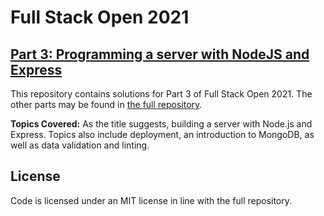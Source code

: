 # Full Stack Open 2021

## [Part 3: Programming a server with NodeJS and Express](https://fullstackopen.com/en/part3)

This repository contains solutions for Part 3 of Full Stack Open 2021. The other parts may be found in [the full repository](https://github.com/lsDantas/Full-Stack-Open-2021).

**Topics Covered:** As the title suggests, building a server with Node.js and Express. Topics also include deployment, an introduction to MongoDB, as well as data validation and linting.

## License

Code is licensed under an MIT license in line with the full repository.